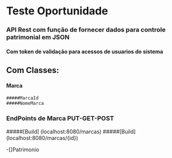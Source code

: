 # Teste Oportunidade

###   API Rest com função de fornecer dados para controle patrimonial em JSON
####  Com token de validação para acessos de usuarios do sistema
##     Com Classes:
#### Marca
````````
#####MarcaId
#####NomeMarca
````````
### EndPoints de Marca PUT-GET-POST
#####[Build] (localhost:8080/marcas)
#####[Build] (localhost:8080/marcas/{id})

-[]Patrimonio
